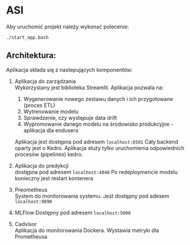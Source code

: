 # ASI

Aby uruchomić projekt należy wykonać polecenie:

```
./start_app.bash
```

## Architektura:

Aplikacja składa się z nastepujących komponentów:

1. Aplikacja do zarządzania  
   Wykorzystany jest biblioteka Streamlit.
   Aplikacja pozwala na:
   1. Wygenerowanie nowego zestawu danych i ich przygotowane (proces ETL)
   2. Wytrenowanie modelu 
   3. Sprawdzenie, czy występuje data drift
   4. Wypromowanie danego modelu na środowisko produkcyjne - aplikacja dla endusera
   
   Aplikacja jest dostępna pod adresem `localhost:8501`
   Cały backend oparty jest o Kedro. Aplikacja służy tylko uruchomienia odpowiednich procesów (pipelines) kedro.
2. Aplikacja do predykcji  
   dostępna pod adresem `localhost:4040`
   Po redeploymencie modelu konieczny jest restart kontenera
3. Preometheus  
   System do monitorowania systemu. Jest dostępny pod adesem `localhost:9090`
4. MLFlow 
   Dostępny pod adresem `localhost:5000`
5. Cadvisor  
   Aplikacja do monitorowania Dockera. Wystawia metryki dla Prometheusa
   
   
   

   

